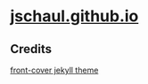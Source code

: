 # [jschaul.github.io](https://jschaul.github.io)

## Credits

[front-cover jekyll theme](https://github.com/dashingcode/front-cover)

